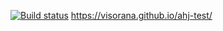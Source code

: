 [![Build status](https://ci.appveyor.com/api/projects/status/59rrj3plhwwfdd0g?svg=true)](https://ci.appveyor.com/project/Visorana/ahj-test-ijxde)
https://visorana.github.io/ahj-test/
